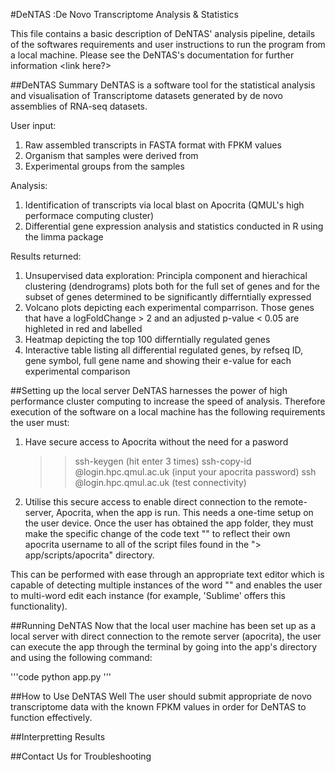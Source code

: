 #DeNTAS  :De Novo Transcriptome Analysis & Statistics

This file contains a basic description of DeNTAS' analysis pipeline, details of the softwares requirements
and user instructions to run the program from a local machine. Please see the DeNTAS's documentation for further
information <link here?> 

##DeNTAS Summary
DeNTAS is a software tool for the statistical analysis and visualisation of Transcriptome datasets
generated by de novo assemblies of RNA-seq datasets.

User input:
1) Raw assembled transcripts in FASTA format with FPKM values
2) Organism that samples were derived from
3) Experimental groups from the samples

Analysis:
1) Identification of transcripts via local blast on Apocrita (QMUL's high performace computing cluster)
2) Differential gene expression analysis and statistics conducted in R using the limma package

Results returned:
1) Unsupervised data exploration: Principla component and hierachical clustering (dendrograms) plots
   both for the full set of genes and for the subset of genes determined to be significantly differntially
   expressed
2) Volcano plots depicting each experimental comparrison. Those genes that have a logFoldChange > 2 and an
   adjusted p-value < 0.05 are highleted in red and labelled
3) Heatmap depicting the top 100 differntially regulated genes
4) Interactive table listing all differential regulated genes, by refseq ID, gene symbol, full gene name 
   and showing their e-value for each experimental comparison 

##Setting up the local server
DeNTAS harnesses the power of high performance cluster computing to increase the speed of analysis.
Therefore execution of the software on a local machine has the following requirements the user must:
1) Have secure access to Apocrita without the need for a pasword 
   >> ssh-keygen (hit enter 3 times)
   >> ssh-copy-id <username>@login.hpc.qmul.ac.uk (input your apocrita password)
   >> ssh <username>@login.hpc.qmul.ac.uk (test connectivity)

2) Utilise this secure access to enable direct connection to the remote-server, Apocrita, when the app is run. This needs a one-time setup on the user device. Once the user has obtained the app folder, they must make the specific change of the code text "<username>" to reflect their own apocrita username to all of the script files found in the "> app/scripts/apocrita" directory.

This can be performed with ease through an appropriate text editor which is capable of detecting multiple instances of the word "<username>" and enables the user to multi-word edit each instance (for example, 'Sublime' offers this functionality).


##Running DeNTAS
Now that the local user machine has been set up as a local server with direct connection to the remote server (apocrita), the user can execute the app through the terminal by going into the app's directory and using the following command:

'''code
python app.py
'''

##How to Use DeNTAS Well
The user should submit appropriate de novo transcriptome data with the known FPKM values in order for DeNTAS to function effectively.

##Interpretting Results

##Contact Us for Troubleshooting
